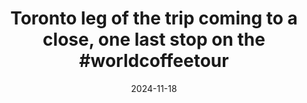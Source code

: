 ---
layout: post
title: "Toronto leg of the trip coming to a close, one last stop on the #worldcoffeetour"
date: 2024-11-18
city: "Toronto"
country: "Canada"
continent: "North America"
latitude: 
longitude: 
cafe_name: ""
rating: 
notes: "Toronto leg of the trip coming to a close, one last stop on the , Made Rite, a super cool new cafe with a Lego espresso machine that some one obviously needs to buy for me."
image_url: "/media/posts/202411/467411253_18478764247001623_7626869315748319732_n_18089993242502807.jpg"
images:
  - "/media/posts/202411/467411253_18478764247001623_7626869315748319732_n_18089993242502807.jpg"
  - "/media/posts/202411/467406459_18478764259001623_324120746383507930_n_18330371452155144.jpg"
  - "/media/posts/202411/467316180_18478764271001623_8336812654945298325_n_17888387571057224.jpg"
  - "/media/posts/202411/467232902_18478764280001623_2133518657935953800_n_17856442836301195.jpg"
  - "/media/posts/202411/467591434_18478764295001623_4700187317104006232_n_18114035536424051.jpg"
  - "/media/posts/202411/467406926_18478764310001623_1264503674463437295_n_18117929950409967.jpg"
  - "/media/posts/202411/467297408_18478764319001623_6088188196345981018_n_18024209774265407.jpg"
instagram_url: ""
---